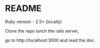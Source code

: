 # README

Ruby version - 2.5+ (locally)

Clone the repo
lunch the rails server,

go to http://localhost:3000 and read the doc.

